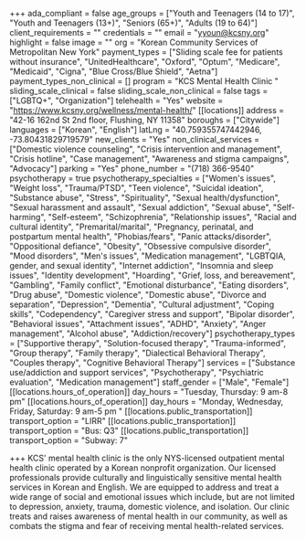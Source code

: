 +++
ada_compliant = false
age_groups = ["Youth and Teenagers (14 to 17)", "Youth and Teenagers (13+)", "Seniors (65+)", "Adults (19 to 64)"]
client_requirements = ""
credentials = ""
email = "yyoun@kcsny.org"
highlight = false
image = ""
org = "Korean Community Services of Metropolitan New York"
payment_types = ["Sliding scale fee for patients without insurance", "UnitedHealthcare", "Oxford", "Optum", "Medicare", "Medicaid", "Cigna", "Blue Cross/Blue Shield", "Aetna"]
payment_types_non_clinical = []
program = "KCS Mental Health Clinic "
sliding_scale_clinical = false
sliding_scale_non_clinical = false
tags = ["LGBTQ+", "Organization"]
telehealth = "Yes"
website = "https://www.kcsny.org/wellness/mental-health/"
[[locations]]
address = "42-16 162nd St 2nd floor, Flushing, NY 11358"
boroughs = ["Citywide"]
languages = ["Korean", "English"]
latLng = "40.759355747442946, -73.80431829719579"
new_clients = "Yes"
non_clinical_services = ["Domestic violence counseling", "Crisis intervention and management", "Crisis hotline", "Case management", "Awareness and stigma campaigns", "Advocacy"]
parking = "Yes"
phone_number = "(718) 366-9540"
psychotherapy = true
psychotherapy_specialties = ["Women's issues", "Weight loss", "Trauma/PTSD", "Teen violence", "Suicidal ideation", "Substance abuse", "Stress", "Spirituality", "Sexual health/dysfunction", "Sexual harassment and assault", "Sexual addiction", "Sexual abuse", "Self-harming", "Self-esteem", "Schizophrenia", "Relationship issues", "Racial and cultural identity", "Premarital/marital", "Pregnancy, perinatal, and postpartum mental health", "Phobias/fears", "Panic attacks/disorder", "Oppositional defiance", "Obesity", "Obsessive compulsive disorder", "Mood disorders", "Men's issues", "Medication management", "LGBTQIA, gender, and sexual identity", "Internet addiction", "Insomnia and sleep issues", "Identity development", "Hoarding", "Grief, loss, and bereavement", "Gambling", "Family conflict", "Emotional disturbance", "Eating disorders", "Drug abuse", "Domestic violence", "Domestic abuse", "Divorce and separation", "Depression", "Dementia", "Cultural adjustment", "Coping skills", "Codependency", "Caregiver stress and support", "Bipolar disorder", "Behavioral issues", "Attachment issues", "ADHD", "Anxiety", "Anger management", "Alcohol abuse", "Addiction/recovery"]
psychotherapy_types = ["Supportive therapy", "Solution-focused therapy", "Trauma-informed", "Group therapy", "Family therapy", "Dialectical Behavioral Therapy", "Couples therapy", "Cognitive Behavioral Therapy"]
services = ["Substance use/addiction and support services", "Psychotherapy", "Psychiatric evaluation", "Medication management"]
staff_gender = ["Male", "Female"]
[[locations.hours_of_operation]]
day_hours = "Tuesday, Thursday: 9 am-8 pm"
[[locations.hours_of_operation]]
day_hours = "Monday, Wednesday, Friday, Saturday: 9 am-5 pm "
[[locations.public_transportation]]
transport_option = "LIRR"
[[locations.public_transportation]]
transport_option = "Bus: Q3"
[[locations.public_transportation]]
transport_option = "Subway: 7"

+++
KCS' mental health clinic is the only NYS-licensed outpatient mental health clinic operated by a Korean nonprofit organization. Our licensed professionals provide culturally and linguistically sensitive mental health services in Korean and English. We are equipped to address and treat a wide range of social and emotional issues which include, but are not limited to depression, anxiety, trauma, domestic violence, and isolation. Our clinic treats and raises awareness of mental health in our community, as well as combats the stigma and fear of receiving mental health-related services.